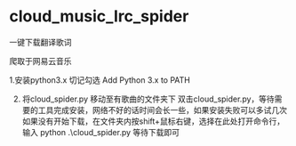 # cloud_music_lrc_spider
一键下载翻译歌词

爬取于网易云音乐

1.安装python3.x
	切记勾选 Add Python 3.x to PATH

2. 将cloud_spider.py 移动至有歌曲的文件夹下
	双击cloud_spider.py，等待需要的工具完成安装，网络不好的话时间会长一些，如果安装失败可以多试几次
	如果没有开始下载，在文件夹内按shift+鼠标右键，选择在此处打开命令行，输入 python .\cloud_spider.py
	等待下载即可
